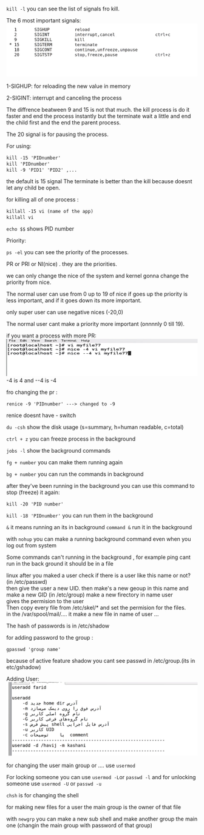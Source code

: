 `kill -l` you can see the list of signals fro kill.

The 6 most important signals:
![alt text](assets/image21.png)

1-SIGHUP: for reloading the new value in memory

2-SIGINT: interrupt and canceling the process

The diffrence beatween 9 and 15 is not that much. the kill process is do it faster and end the process instantly but the terminate wait a little and end the child first and the end the parent process.

The 20 signal is for pausing the process.

For using:

```
kill -15 'PIDnumber'
kill 'PIDnumber'
kill -9 'PID1' 'PID2' ,...
```

the default is 15 signal
The terminate is better than the kill because doesnt let any child be open.

for killing all of one process :

```
killall -15 vi (name of the app)
killall vi
```

`echo $$` shows PID number

Priority:

`ps -el` you can see the priority of the processes.

PR or PRI or NI(nice) . they are the priorities.

we can only change the nice of the system and kernel gonna change the priority from nice.

The normal user can use from 0 up to 19
of nice
if goes up the priority is less important, and if it goes down its more important.

only super user can use negative nices (-20,0)

The normal user cant make a priority more important (onnnnly 0 till 19).

if you want a process with more PR:
![alt text](assets/image22.png)
-4 is 4 and --4 is -4

fro changing the pr :

```
renice -9 'PIDnumber' ---> changed to -9
```

renice doesnt have - switch

`du -csh` show the disk usage (s=summary, h=human readable, c=total)

`ctrl + z` you can freeze process in the background

`jobs -l` show the background commands

`fg + number` you can make them running again

`bg + number` you can run the commands in background

after they've been running in the background you can use this command to stop (freeze) it again:

```
kill -20 'PID number'
```

`kill -18 'PIDnumber'` you can run them in the background

`&` it means running an its in background
`command &` run it in the background

with `nohup` you can make a running background command even when you log out from system

Some commands can't running in the background , for example ping cant run in the back ground it should be in a file

linux after you maked a user check if there is a user like this name or not? (in /etc/passwd)  
then give the user a new UID.
then make's a new geoup in this name and make a new GID (in /etc/group)
make a new firectory in name user  
gives the permision to the user  
Then copy every file from /etc/skel/\* and set the permision for the files.  
in the /var/spool/mail/.... it make a new file in name of user
...

The hash of passwords is in /etc/shadow

for adding password to the group :

```
gpasswd 'group name'
```

because of active feature shadow you cant see passwd in /etc/group.(its in etc/gshadow)

Adding User:
![alt text](assets/image23.png)

for changing the user main group or .... use `usermod`

For locking someone you can use `usermod -L`or `passwd -l` and for unlocking someone use `usermod -U` or `passwd -u`

`chsh` is for changing the shell

for making new files for a user the main group is the owner of that file

with `newgrp` you can make a new sub shell and make another group the main one (changin the main group with password of that group)